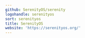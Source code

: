 ```yaml
---
github: SerenityOS/serenity
logohandle: serenityos
sort: serenityos
title: SerenityOS
website: 'https://serenityos.org/'
---
```

